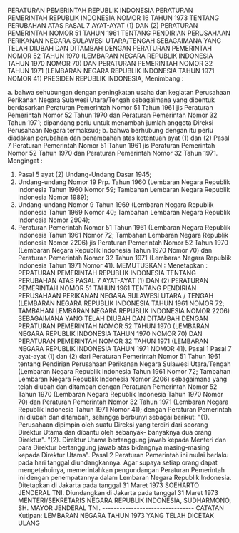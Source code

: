 PERATURAN PEMERINTAH REPUBLIK INDONESIA PERATURAN PEMERINTAH REPUBLIK INDONESIA NOMOR 16 TAHUN 1973 TENTANG PERUBAHAN ATAS PASAL 7 AYAT-AYAT (1) DAN (2) PERATURAN PEMERINTAH NOMOR 51 TAHUN 1961 TENTANG PENDIRIAN PERUSAHAAN PERIKANAN NEGARA SULAWESI UTARA/TENGAH SEBAGAIMANA YANG TELAH DIUBAH DAN DITAMBAH DENGAN PERATURAN PEMERINTAH NOMOR 52 TAHUN 1970 (LEMBARAN NEGARA REPUBLIK INDONESIA TAHUN 1970 NOMOR 70) DAN PERATURAN PEMERINTAH NOMOR 32 TAHUN 1971 (LEMBARAN NEGARA REPUBLIK INDONESIA TAHUN 1971 NOMOR 41) PRESIDEN REPUBLIK INDONESIA,
Menimbang :

a. bahwa sehubungan dengan peningkatan usaha dan kegiatan Perusahaan Perikanan Negara Sulawesi Utara/Tengah sebagaimana yang dibentuk berdasarkan Peraturan Pemerintah Nomor 51 Tahun 1961 jis Peraturan Pemerintah Nomor 52 Tahun 1970 dan Peraturan Pemerintah Nomor 32 Tahun 1971; dipandang perlu untuk menambah jumlah anggota Direksi Perusahaan Negara termaksud;
b. bahwa berhubung dengan itu perlu diadakan perubahan dan penambahan atas ketentuan ayat (1) dan (2) Pasal 7 Peraturan Pemerintah Nomor 51 Tahun 1961 jis Peraturan Pemerintah Nomor 52 Tahun 1970 dan Peraturan Pemerintah Nomor 32 Tahun 1971.
Mengingat :

1. Pasal 5 ayat (2) Undang-Undang Dasar 1945;
2. Undang-undang Nomor 19 Prp. Tahun 1960 (Lembaran Negara Republik Indonesia Tahun 1960 Nomor 59; Tambahan Lembaran Negara Republik Indonesia Nomor 1989);
3. Undang-undang Nomor 9 Tahun 1969 (Lembaran Negara Republik Indonesia Tahun 1969 Nomor 40; Tambahan Lembaran Negara Republik Indonesia Nomor 2904);
4. Peraturan Pemerintah Nomor 51 Tahun 1961 (Lembaran Negara Republik Indonesia Tahun 1961 Nomor 72; Tambahan Lembaran Negara Republik Indonesia Nomor 2206) jis Peraturan Pemerintah Nomor 52 Tahun 1970 (Lembaran Negara Republik Indonesia Tahun 1970 Nomor 70) dan Peraturan Pemerintah Nomor 32 Tahun 1971 (Lembaran Negara Republik Indonesia Tahun 1971 Nomor 41).
MEMUTUSKAN :
 Menetapkan : PERATURAN PEMERINTAH REPUBLIK INDONESIA TENTANG PERUBAHAN ATAS PASAL 7 AYAT-AYAT (1) DAN (2) PERATURAN PEMERINTAH NOMOR 51 TAHUN 1961 TENTANG PENDIRIAN PERUSAHAAN PERIKANAN NEGARA SULAWESI UTARA / TENGAH (LEMBARAN NEGARA REPUBLIK INDONESIA TAHUN 1961 NOMOR 72; TAMBAHAN LEMBARAN NEGARA REPUBLIK INDONESIA NOMOR 2206) SEBAGAIMANA YANG TELAH DIUBAH DAN DITAMBAH DENGAN PERATURAN PEMERINTAH NOMOR 52 TAHUN 1970 (LEMBARAN NEGARA REPUBLIK INDONESIA TAHUN 1970 NOMOR 70) DAN PERATURAN PEMERINTAH NOMOR 32 TAHUN 1971 (LEMBARAN NEGARA REPUBLIK INDONESIA TAHUN 1971 NOMOR 41).
Pasal 1
Pasal 7 ayat-ayat (1) dan (2) dari Peraturan Pemerintah Nomor 51 Tahun 1961 tentang Pendirian Perusahaan Perikanan Negara Sulawesi Utara/Tengah (Lembaran Negara Republik Indonesia Tahun 1961 Nomor 72; Tambahan Lembaran Negara Republik Indonesia Nomor 2206) sebagaimana yang telah diubah dan ditambah dengan Peraturan Pemerintah Nomor 52 Tahun 1970 (Lembaran Negara Republik Indonesia Tahun 1970 Nomor 70) dan Peraturan Pemerintah Nomor 32 Tahun 1971 (Lembaran Negara Republik Indonesia Tahun 1971 Nomor 41); dengan Peraturan Pemerintah ini diubah dan ditambah, sehingga berbunyi sebagai berikut: "(1). Perusahaan dipimpin oleh suatu Direksi yang terdiri dari seorang Direktur Utama dan dibantu oleh sebanyak- banyaknya dua orang Direktur". "(2). Direktur Utama bertanggung jawab kepada Menteri dan para Direktur bertanggung jawab atas bidangnya masing-masing kepada Direktur Utama".
Pasal 2
Peraturan Pemerintah ini mulai berlaku pada hari tanggal diundangkannya. Agar supaya setiap orang dapat mengetahuinya, memerintahkan pengundangan Peraturan Pemerintah ini dengan penempatannya dalam Lembaran Negara Republik Indonesia. Ditetapkan di Jakarta pada tanggal 31 Maret 1973 SOEHARTO JENDERAL TNI. Diundangkan di Jakarta pada tanggal 31 Maret 1973 MENTERI/SEKRETARIS NEGARA REPUBLIK INDONESIA, SUDHARMONO, SH. MAYOR JENDERAL TNI. -------------------------------- CATATAN Kutipan: LEMBARAN NEGARA TAHUN 1973 YANG TELAH DICETAK ULANG